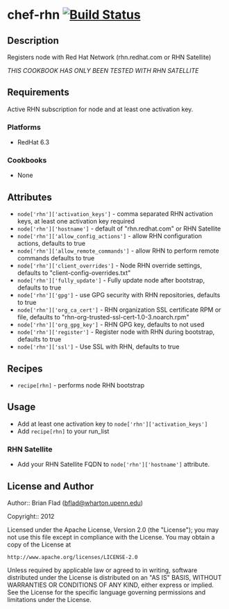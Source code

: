 # chef-rhn [![Build Status](https://secure.travis-ci.org/bflad/chef-rhn.png?branch=master)](http://travis-ci.org/bflad/chef-rhn)

## Description

Registers node with Red Hat Network (rhn.redhat.com or RHN Satellite)

_THIS COOKBOOK HAS ONLY BEEN TESTED WITH RHN SATELLITE_

## Requirements

Active RHN subscription for node and at least one activation key.

### Platforms

* RedHat 6.3

### Cookbooks

* None

## Attributes

* `node['rhn']['activation_keys']` - comma separated RHN activation keys, at
  least one activation key required
* `node['rhn']['hostname']` - default of "rhn.redhat.com" or RHN Satellite
* `node['rhn']['allow_config_actions']` - allow RHN configuration actions,
  defaults to true
* `node['rhn']['allow_remote_commands']` - allow RHN to perform remote commands
  defaults to true
* `node['rhn']['client_overrides']` - Node RHN override settings, defaults to
  "client-config-overrides.txt"
* `node['rhn']['fully_update']` - Fully update node after bootstrap, defaults to
  true
* `node['rhn']['gpg']` - use GPG security with RHN repositories, defaults to
  true
* `node['rhn']['org_ca_cert']` - RHN organization SSL certificate RPM or file,
  defaults to "rhn-org-trusted-ssl-cert-1.0-3.noarch.rpm"
* `node['rhn']['org_gpg_key']` - RHN GPG key, defaults to not used
* `node['rhn']['register']` - Register node with RHN during bootstrap, defaults
  to true
* `node['rhn']['ssl']` - Use SSL with RHN, defaults to true

## Recipes

* `recipe[rhn]` - performs node RHN bootstrap

## Usage

* Add at least one activation key to `node['rhn']['activation_keys']`
* Add `recipe[rhn]` to your run_list

### RHN Satellite

* Add your RHN Satellite FQDN to `node['rhn']['hostname']` attribute.

## License and Author
      
Author:: Brian Flad (<bflad@wharton.upenn.edu>)

Copyright:: 2012

Licensed under the Apache License, Version 2.0 (the "License");
you may not use this file except in compliance with the License.
You may obtain a copy of the License at

    http://www.apache.org/licenses/LICENSE-2.0

Unless required by applicable law or agreed to in writing, software
distributed under the License is distributed on an "AS IS" BASIS,
WITHOUT WARRANTIES OR CONDITIONS OF ANY KIND, either express or implied.
See the License for the specific language governing permissions and
limitations under the License.
